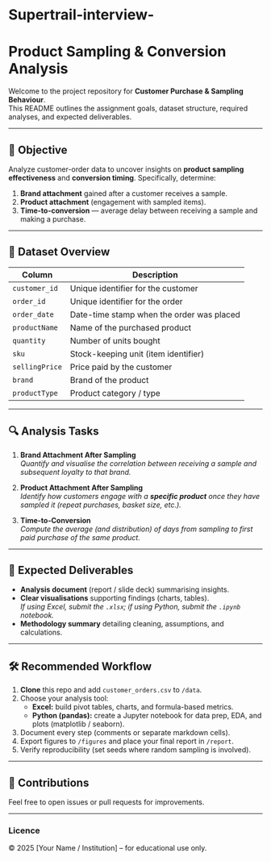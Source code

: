# Supertrail-interview-

# Product Sampling & Conversion Analysis

Welcome to the project repository for **Customer Purchase & Sampling Behaviour**.  
This README outlines the assignment goals, dataset structure, required analyses, and expected deliverables.

---

## 🎯 Objective

Analyze customer-order data to uncover insights on **product sampling effectiveness** and **conversion timing**. Specifically, determine:

1. **Brand attachment** gained after a customer receives a sample.  
2. **Product attachment** (engagement with sampled items).  
3. **Time-to-conversion** — average delay between receiving a sample and making a purchase.

---

## 📂 Dataset Overview

| Column | Description |
|--------|-------------|
| `customer_id` | Unique identifier for the customer |
| `order_id`    | Unique identifier for the order |
| `order_date`  | Date-time stamp when the order was placed |
| `productName` | Name of the purchased product |
| `quantity`    | Number of units bought |
| `sku`         | Stock-keeping unit (item identifier) |
| `sellingPrice`| Price paid by the customer |
| `brand`       | Brand of the product |
| `productType` | Product category / type |

---

## 🔍 Analysis Tasks

1. **Brand Attachment After Sampling**  
   *Quantify and visualise the correlation between receiving a sample and subsequent loyalty to that brand.*

2. **Product Attachment After Sampling**  
   *Identify how customers engage with a **specific product** once they have sampled it (repeat purchases, basket size, etc.).*

3. **Time-to-Conversion**  
   *Compute the average (and distribution) of days from sampling to first paid purchase of the same product.*

---

## 📝 Expected Deliverables

* **Analysis document** (report / slide deck) summarising insights.  
* **Clear visualisations** supporting findings (charts, tables).  
  *If using Excel, submit the `.xlsx`; if using Python, submit the `.ipynb` notebook.*  
* **Methodology summary** detailing cleaning, assumptions, and calculations.

---

## 🛠 Recommended Workflow

1. **Clone** this repo and add `customer_orders.csv` to `/data`.  
2. Choose your analysis tool:  
   * **Excel:** build pivot tables, charts, and formula-based metrics.  
   * **Python (pandas):** create a Jupyter notebook for data prep, EDA, and plots (matplotlib / seaborn).  
3. Document every step (comments or separate markdown cells).  
4. Export figures to `/figures` and place your final report in `/report`.  
5. Verify reproducibility (set seeds where random sampling is involved).

---

## 🤝 Contributions

Feel free to open issues or pull requests for improvements.

---

### Licence

© 2025 [Your Name / Institution] – for educational use only.
